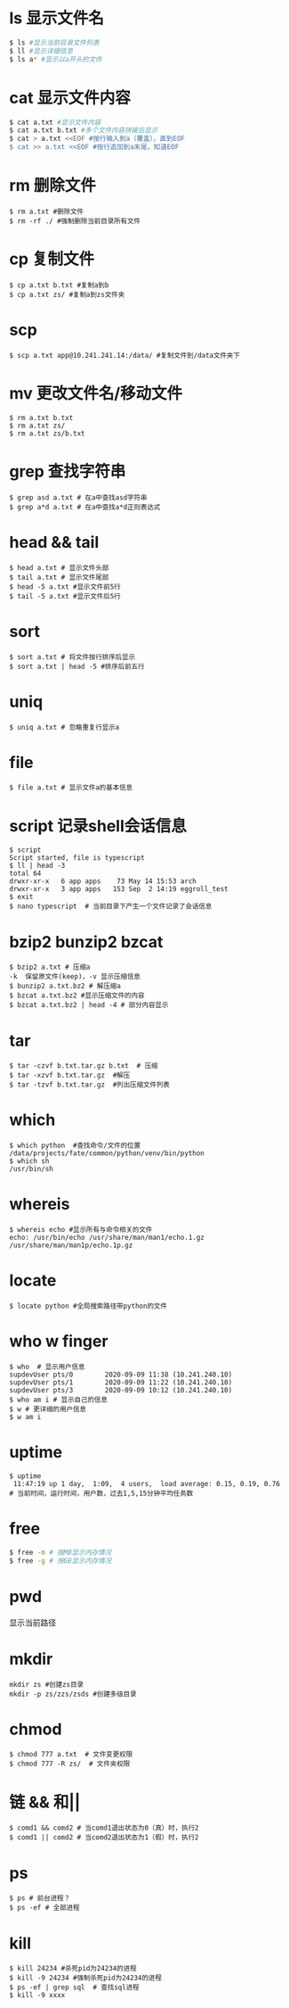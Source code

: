 # ls    显示文件名  

```Bash
$ ls #显示当前目录文件列表
$ ll #显示详细信息
$ ls a* #显示以a开头的文件
```

# cat  显示文件内容

```Bash
$ cat a.txt #显示文件内容
$ cat a.txt b.txt #多个文件内容拼接后显示
$ cat > a.txt <<EOF #按行输入到a（覆盖），直到EOF
$ cat >> a.txt <<EOF #按行追加到a末尾，知道EOF
```

# rm  删除文件

```shell
$ rm a.txt #删除文件
$ rm -rf ./ #强制删除当前目录所有文件
```

# cp  复制文件

```shell
$ cp a.txt b.txt #复制a到b
$ cp a.txt zs/ #复制a到zs文件夹
```

# scp

```shell
$ scp a.txt app@10.241.241.14:/data/ #复制文件到/data文件夹下
```

# mv  更改文件名/移动文件

```shell
$ rm a.txt b.txt
$ rm a.txt zs/
$ rm a.txt zs/b.txt
```

# grep  查找字符串

```shell
$ grep asd a.txt # 在a中查找asd字符串
$ grep a*d a.txt # 在a中查找a*d正则表达式
```

# head && tail

```shell
$ head a.txt # 显示文件头部
$ tail a.txt # 显示文件尾部
$ head -5 a.txt #显示文件前5行
$ tail -5 a.txt #显示文件后5行
```

# sort

```shell
$ sort a.txt # 将文件按行排序后显示
$ sort a.txt | head -5 #排序后前五行
```

# uniq

```shell
$ uniq a.txt # 忽略重复行显示a
```

# file

```shell
$ file a.txt # 显示文件a的基本信息
```

# script 记录shell会话信息

```shell
$ script
Script started, file is typescript
$ ll | head -3
total 64
drwxr-xr-x   6 app apps    73 May 14 15:53 arch
drwxr-xr-x   3 app apps   153 Sep  2 14:19 eggroll_test
$ exit
$ nano typescript  # 当前目录下产生一个文件记录了会话信息
```

# bzip2  bunzip2 bzcat

```shell
$ bzip2 a.txt # 压缩a 
-k  保留原文件(keep)，-v 显示压缩信息
$ bunzip2 a.txt.bz2 # 解压缩a
$ bzcat a.txt.bz2 #显示压缩文件的内容
$ bzcat a.txt.bz2 | head -4 # 部分内容显示
```

# tar

```shell
$ tar -czvf b.txt.tar.gz b.txt  # 压缩
$ tar -xzvf b.txt.tar.gz  #解压
$ tar -tzvf b.txt.tar.gz  #列出压缩文件列表
```

# which

```shell
$ which python  #查找命令/文件的位置
/data/projects/fate/common/python/venv/bin/python
$ which sh
/usr/bin/sh
```

# whereis

```shell
$ whereis echo #显示所有与命令相关的文件
echo: /usr/bin/echo /usr/share/man/man1/echo.1.gz /usr/share/man/man1p/echo.1p.gz
```

# locate 

```shell
$ locate python #全局搜索路径带python的文件
```

# who w finger

```shell
$ who  # 显示用户信息
supdevUser pts/0        2020-09-09 11:38 (10.241.240.10)
supdevUser pts/1        2020-09-09 11:22 (10.241.240.10)
supdevUser pts/3        2020-09-09 10:12 (10.241.240.10)
$ who am i # 显示自己的信息
$ w # 更详细的用户信息
$ w am i
```

# uptime

```shell
$ uptime
 11:47:19 up 1 day,  1:09,  4 users,  load average: 0.15, 0.19, 0.76
# 当前时间，运行时间，用户数，过去1,5,15分钟平均任务数
```

# free

```Bash
$ free -m # 按MB显示内存情况
$ free -g # 按GB显示内存情况
```

# pwd

显示当前路径

# mkdir

```shell
mkdir zs #创建zs目录
mkdir -p zs/zzs/zsds #创建多级目录
```

# chmod

```shell
$ chmod 777 a.txt  # 文件变更权限
$ chmod 777 -R zs/  # 文件夹权限
```

# 链 && 和||

```shell
$ comd1 && comd2 # 当comd1退出状态为0（真）时，执行2
$ comd1 || comd2 # 当comd2退出状态为1（假）时，执行2
```

# ps

```shell
$ ps # 前台进程？
$ ps -ef # 全部进程
```

# kill

```shell
$ kill 24234 #杀死pid为24234的进程
$ kill -9 24234 #强制杀死pid为24234的进程
$ ps -ef | grep sql  # 查找sql进程
$ kill -9 xxxx
```









